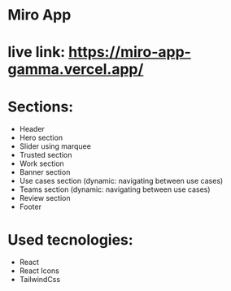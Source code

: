 # Miro App

# live link: https://miro-app-gamma.vercel.app/

# Sections:
- Header
- Hero section
- Slider using marquee
- Trusted section
- Work section
- Banner section
- Use cases section (dynamic: navigating between use cases)
- Teams section (dynamic: navigating between use cases)
- Review section
- Footer

# Used tecnologies:
- React
- React Icons
- TailwindCss
